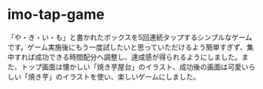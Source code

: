 # imo-tap-game
「や・き・い・も」と書かれたボックスを5回連続タップするシンプルなゲームです。ゲーム実施後にもう一度試したいと思っていただけるよう簡単すぎず、集中すれば成功できる時間配分へ調整し、達成感が得られるようにしました。また、トップ画面は懐かしい「焼き芋屋台」のイラスト、成功後の画面は可愛いらしい「焼き芋」のイラストを使い、楽しいゲームにしました。
